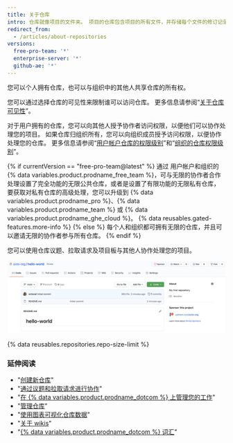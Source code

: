 ```yaml
---
title: 关于仓库
intro: 仓库就像项目的文件夹。 项目的仓库包含项目的所有文件，并存储每个文件的修订记录。 您也可以在仓库中讨论并管理项目的工作。
redirect_from:
  - /articles/about-repositories
versions:
  free-pro-team: '*'
  enterprise-server: '*'
  github-ae: '*'
---
```


您可以个人拥有仓库，也可以与组织中的其他人共享仓库的所有权。

您可以通过选择仓库的可见性来限制谁可以访问仓库。 更多信息请参阅“[关于仓库可见性](/github/creating-cloning-and-archiving-repositories/about-repository-visibility)”。

对于用户拥有的仓库，您可以向其他人授予协作者访问权限，以便他们可以协作处理您的项目。 如果仓库归组织所有，您可以向组织成员授予访问权限，以便协作处理您的仓库。 更多信息请参阅“[用户帐户仓库的权限级别](/articles/permission-levels-for-a-user-account-repository/)”和“[组织的仓库权限级别](/articles/repository-permission-levels-for-an-organization/)”。

{% if currentVersion == "free-pro-team@latest" %}
通过
用户帐户和组织的 {% data variables.product.prodname_free_team %}，可与无限的协作者合作处理设置了完全功能的无限公共仓库，或者是设置了有限功能的无限私有仓库， 要获取对私有仓库的高级处理，您可以升级到 {% data variables.product.prodname_pro %}、{% data variables.product.prodname_team %} 或 {% data variables.product.prodname_ghe_cloud %}。 {% data reusables.gated-features.more-info %}
{% else %}
每个人和组织都可拥有无限的仓库，并且可以邀请无限的协作者参与所有仓库。
{% endif %}

您可以使用仓库议题、拉取请求及项目板与其他人协作处理您的项目。

![octocat/Hello-World 仓库的主页面](/assets/images/help/repository/repo-main-page.png)

{% data reusables.repositories.repo-size-limit %}

### 延伸阅读

- "[创建新仓库](/articles/creating-a-new-repository)"
- "[通过议题和拉取请求进行协作](/categories/collaborating-with-issues-and-pull-requests)"
- "[在 {% data variables.product.prodname_dotcom %} 上管理您的工作](/categories/managing-your-work-on-github/)"
- "[管理仓库](/categories/administering-a-repository)"
- "[使用图表可视化仓库数据](/categories/visualizing-repository-data-with-graphs/)"
- "[关于 wikis](/articles/about-wikis)"
- "[{% data variables.product.prodname_dotcom %} 词汇](/articles/github-glossary)"
